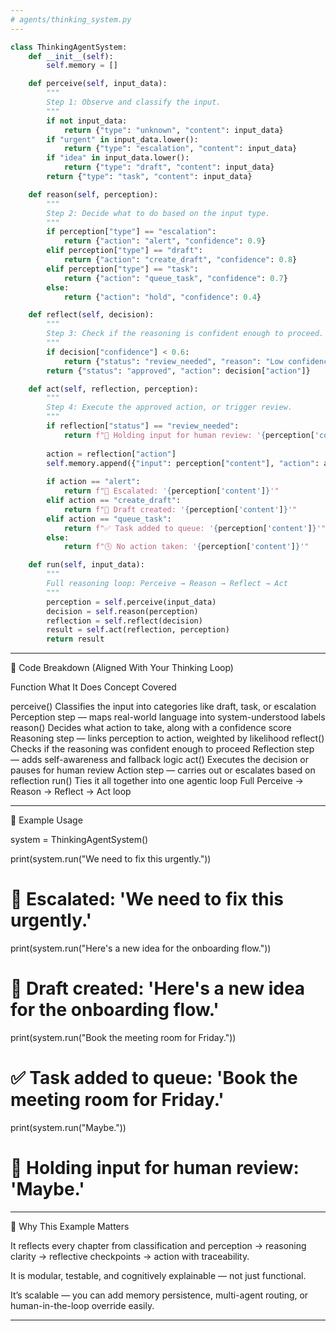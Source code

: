 ```yaml
---
# agents/thinking_system.py
---
```


```python
class ThinkingAgentSystem:
    def __init__(self):
        self.memory = []

    def perceive(self, input_data):
        """
        Step 1: Observe and classify the input.
        """
        if not input_data:
            return {"type": "unknown", "content": input_data}
        if "urgent" in input_data.lower():
            return {"type": "escalation", "content": input_data}
        if "idea" in input_data.lower():
            return {"type": "draft", "content": input_data}
        return {"type": "task", "content": input_data}

    def reason(self, perception):
        """
        Step 2: Decide what to do based on the input type.
        """
        if perception["type"] == "escalation":
            return {"action": "alert", "confidence": 0.9}
        elif perception["type"] == "draft":
            return {"action": "create_draft", "confidence": 0.8}
        elif perception["type"] == "task":
            return {"action": "queue_task", "confidence": 0.7}
        else:
            return {"action": "hold", "confidence": 0.4}

    def reflect(self, decision):
        """
        Step 3: Check if the reasoning is confident enough to proceed.
        """
        if decision["confidence"] < 0.6:
            return {"status": "review_needed", "reason": "Low confidence"}
        return {"status": "approved", "action": decision["action"]}

    def act(self, reflection, perception):
        """
        Step 4: Execute the approved action, or trigger review.
        """
        if reflection["status"] == "review_needed":
            return f"🛑 Holding input for human review: '{perception['content']}'"
        
        action = reflection["action"]
        self.memory.append({"input": perception["content"], "action": action})
        
        if action == "alert":
            return f"🚨 Escalated: '{perception['content']}'"
        elif action == "create_draft":
            return f"📝 Draft created: '{perception['content']}'"
        elif action == "queue_task":
            return f"✅ Task added to queue: '{perception['content']}'"
        else:
            return f"🕓 No action taken: '{perception['content']}'"

    def run(self, input_data):
        """
        Full reasoning loop: Perceive → Reason → Reflect → Act
        """
        perception = self.perceive(input_data)
        decision = self.reason(perception)
        reflection = self.reflect(decision)
        result = self.act(reflection, perception)
        return result
```

---

🧠 Code Breakdown (Aligned With Your Thinking Loop)

Function	What It Does	Concept Covered

perceive()	Classifies the input into categories like draft, task, or escalation	Perception step — maps real-world language into system-understood labels
reason()	Decides what action to take, along with a confidence score	Reasoning step — links perception to action, weighted by likelihood
reflect()	Checks if the reasoning was confident enough to proceed	Reflection step — adds self-awareness and fallback logic
act()	Executes the decision or pauses for human review	Action step — carries out or escalates based on reflection
run()	Ties it all together into one agentic loop	Full Perceive → Reason → Reflect → Act loop



---

🧪 Example Usage

system = ThinkingAgentSystem()

print(system.run("We need to fix this urgently."))
# 🚨 Escalated: 'We need to fix this urgently.'

print(system.run("Here's a new idea for the onboarding flow."))
# 📝 Draft created: 'Here's a new idea for the onboarding flow.'

print(system.run("Book the meeting room for Friday."))
# ✅ Task added to queue: 'Book the meeting room for Friday.'

print(system.run("Maybe."))
# 🛑 Holding input for human review: 'Maybe.'


---

📍 Why This Example Matters

It reflects every chapter from classification and perception → reasoning clarity → reflective checkpoints → action with traceability.

It is modular, testable, and cognitively explainable — not just functional.

It’s scalable — you can add memory persistence, multi-agent routing, or human-in-the-loop override easily.



---

